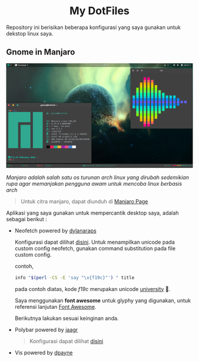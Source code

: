 <h1>
<bold>
<center>
My DotFiles
</center>
</bold>
</h1>

Repository ini berisikan beberapa konfigurasi yang saya gunakan untuk dekstop linux saya.

## Gnome in Manjaro
![ss1](/Screenshoot/ss1.png)

_Manjaro adalah salah satu os turunan arch linux yang dirubah sedemikian rupa agar memanjakan pengguna awam untuk mencoba linux berbasis arch_

> Untuk citra manjaro, dapat diunduh di [Manjaro Page](https://manjaro.org)

Aplikasi yang saya gunakan untuk mempercantik desktop saya, adalah sebagai berikut :

* Neofetch powered by [dylanaraps](https://github.com/dylanaraps/neofetch)

   Konfigurasi dapat dilihat [disini](/neofetch).
   Untuk menampilkan unicode pada custom config neofetch, gunakan command substitution pada file custom config.

   contoh,

   ```bash
   info "$(perl -CS -E 'say "\x{f19c}"') " title
   ```
   pada contoh diatas, kode _f19c_ merupakan unicode [university](https://fontawesome.com/icons/university?style=solid) .

   Saya menggunakan **font awesome** untuk glyphy yang digunakan, untuk referensi lanjutan [Font Awesome](https://fontawesome.com/).

   Berikutnya lakukan sesuai keinginan anda.


* Polybar powered by
  [jaagr](https://github.com/jaagr/polybar)

    > Konfigurasi dapat dilihat [disini](/.config/polybar)

* Vis powered by [dpayne](https://github.com/dpayne/cli-visualizer)
